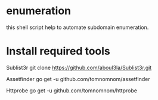 # enumeration
this shell script help to automate subdomain enumeration.
# Install required tools
Sublist3r
git clone https://github.com/aboul3la/Sublist3r.git

Assetfinder
go get -u github.com/tomnomnom/assetfinder

Httprobe
go get -u github.com/tomnomnom/httprobe
